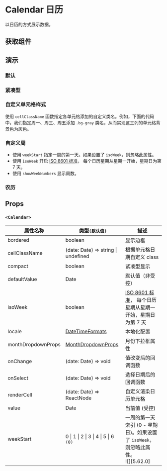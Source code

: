 # Calendar 日历

以日历的方式展示数据。

## 获取组件

<!--{include:<import-guide>}-->

## 演示

### 默认

<!--{include:`basic.md`}-->

### 紧凑型

<!--{include:`compact.md`}-->

### 自定义单元格样式

使用 `cellClassName` 函数指定各单元格添加的自定义类名。例如，下面的代码中，我们指定周一、周三、周五添加 `.bg-gray` 类名，从而实现这三列的单元格背景色为灰色。

<!--{include:`custom-cell.md`}-->

### 自定义周

<!--{include:`week-start.md`}-->

- 使用 `weekStart` 指定一周的第一天。如果设置了 `isoWeek`，则忽略此属性。
- 使用 `isoWeek` 开启 [ISO 8601 标准][ISO-8601]， 每个日历星期从星期一开始，星期日为第 7 天。
- 使用 `showWeekNumbers` 显示周数。

### 农历

<!--{include:`lunar.md`}-->

## Props

### `<Calendar>`

| 属性名称           | 类型`(默认值)`                                       | 描述                                                                                |
| ------------------ | ---------------------------------------------------- | ----------------------------------------------------------------------------------- |
| bordered           | boolean                                              | 显示边框                                                                            |
| cellClassName      | (date: Date) => string \| undefined                  | 根据单元格日期自定义 class                                                          |
| compact            | boolean                                              | 紧凑型显示                                                                          |
| defaultValue       | Date                                                 | 默认值（非受控）                                                                    |
| isoWeek            | boolean                                              | [ISO 8601 标准][ISO-8601]， 每个日历星期从星期一开始，星期日为第 7 天               |
| locale             | [DateTimeFormats](/zh/guide/i18n/#date-time-formats) | 本地化配置                                                                          |
| monthDropdownProps | [MonthDropdownProps][month-dropdown-props]           | 月份下拉框属性                                                                      |
| onChange           | (date: Date) => void                                 | 值改变后的回调函数                                                                  |
| onSelect           | (date: Date) => void                                 | 选择日期后的回调函数                                                                |
| renderCell         | (date: Date) => ReactNode                            | 自定义渲染日历单元格                                                                |
| value              | Date                                                 | 当前值 (受控)                                                                       |
| weekStart          | 0 \| 1 \| 2 \| 3 \| 4 \| 5 \| 6 `(0)`                | 一周的第一天索引 (0 - 星期日)。如果设置了 `isoWeek`，则忽略此属性。<br/>![][5.62.0] |

<!--{include:(_common/types/month-dropdown-props.md)}-->

[month-dropdown-props]: #code-ts-month-dropdown-props-code
[ISO-8601]: https://en.wikipedia.org/wiki/ISO_week_date

